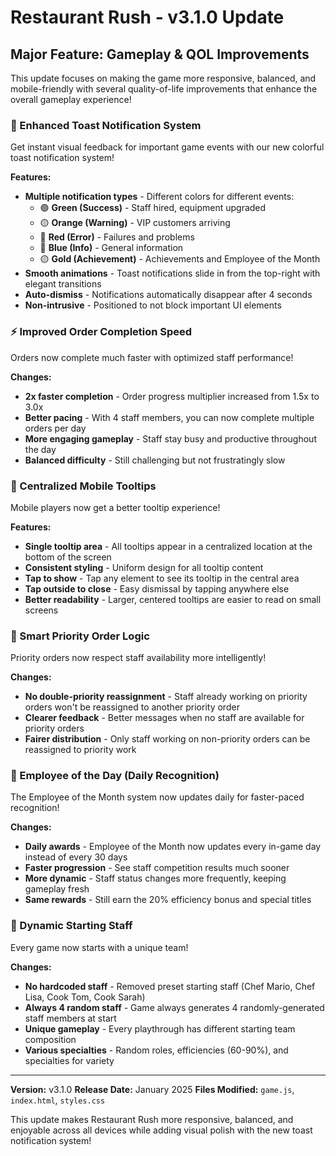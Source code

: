 # Restaurant Rush - v3.1.0 Update

## Major Feature: Gameplay & QOL Improvements

This update focuses on making the game more responsive, balanced, and mobile-friendly with several quality-of-life improvements that enhance the overall gameplay experience!

### 🎨 Enhanced Toast Notification System

Get instant visual feedback for important game events with our new colorful toast notification system!

**Features:**
- **Multiple notification types** - Different colors for different events:
  - 🟢 **Green (Success)** - Staff hired, equipment upgraded
  - 🟡 **Orange (Warning)** - VIP customers arriving
  - 🔴 **Red (Error)** - Failures and problems
  - 🔵 **Blue (Info)** - General information
  - 🟡 **Gold (Achievement)** - Achievements and Employee of the Month
- **Smooth animations** - Toast notifications slide in from the top-right with elegant transitions
- **Auto-dismiss** - Notifications automatically disappear after 4 seconds
- **Non-intrusive** - Positioned to not block important UI elements

### ⚡ Improved Order Completion Speed

Orders now complete much faster with optimized staff performance!

**Changes:**
- **2x faster completion** - Order progress multiplier increased from 1.5x to 3.0x
- **Better pacing** - With 4 staff members, you can now complete multiple orders per day
- **More engaging gameplay** - Staff stay busy and productive throughout the day
- **Balanced difficulty** - Still challenging but not frustratingly slow

### 📱 Centralized Mobile Tooltips

Mobile players now get a better tooltip experience!

**Features:**
- **Single tooltip area** - All tooltips appear in a centralized location at the bottom of the screen
- **Consistent styling** - Uniform design for all tooltip content
- **Tap to show** - Tap any element to see its tooltip in the central area
- **Tap outside to close** - Easy dismissal by tapping anywhere else
- **Better readability** - Larger, centered tooltips are easier to read on small screens

### 🎯 Smart Priority Order Logic

Priority orders now respect staff availability more intelligently!

**Changes:**
- **No double-priority reassignment** - Staff already working on priority orders won't be reassigned to another priority order
- **Clearer feedback** - Better messages when no staff are available for priority orders
- **Fairer distribution** - Only staff working on non-priority orders can be reassigned to priority work

### 👑 Employee of the Day (Daily Recognition)

The Employee of the Month system now updates daily for faster-paced recognition!

**Changes:**
- **Daily awards** - Employee of the Month now updates every in-game day instead of every 30 days
- **Faster progression** - See staff competition results much sooner
- **More dynamic** - Staff status changes more frequently, keeping gameplay fresh
- **Same rewards** - Still earn the 20% efficiency bonus and special titles

### 👥 Dynamic Starting Staff

Every game now starts with a unique team!

**Changes:**
- **No hardcoded staff** - Removed preset starting staff (Chef Mario, Chef Lisa, Cook Tom, Cook Sarah)
- **Always 4 random staff** - Game always generates 4 randomly-generated staff members at start
- **Unique gameplay** - Every playthrough has different starting team composition
- **Various specialties** - Random roles, efficiencies (60-90%), and specialties for variety

---

**Version:** v3.1.0
**Release Date:** January 2025
**Files Modified:** `game.js`, `index.html`, `styles.css`

This update makes Restaurant Rush more responsive, balanced, and enjoyable across all devices while adding visual polish with the new toast notification system!
